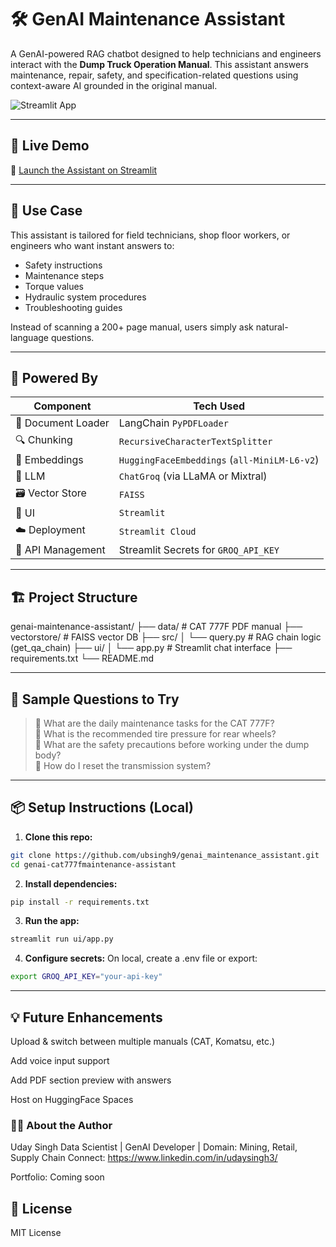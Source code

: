 # 🛠️ GenAI Maintenance Assistant

A GenAI-powered RAG chatbot designed to help technicians and engineers interact with the **Dump Truck Operation Manual**. This assistant answers maintenance, repair, safety, and specification-related questions using context-aware AI grounded in the original manual.

![Streamlit App](https://streamlit.io/images/brand/streamlit-logo-primary-colormark-darktext.png)

---

## 🚀 Live Demo

🔗 [Launch the Assistant on Streamlit](https://genaimaintenanceassistant.streamlit.app/)

---

## 🎯 Use Case

This assistant is tailored for field technicians, shop floor workers, or engineers who want instant answers to:

- Safety instructions  
- Maintenance steps  
- Torque values  
- Hydraulic system procedures  
- Troubleshooting guides  

Instead of scanning a 200+ page manual, users simply ask natural-language questions.

---

## 🧠 Powered By

| Component             | Tech Used |
|----------------------|-----------|
| 🧾 Document Loader    | LangChain `PyPDFLoader` |
| 🔍 Chunking           | `RecursiveCharacterTextSplitter` |
| 📐 Embeddings         | `HuggingFaceEmbeddings` (`all-MiniLM-L6-v2`) |
| 🧠 LLM                | `ChatGroq` (via LLaMA or Mixtral) |
| 🗃️ Vector Store       | `FAISS` |
| 💬 UI                 | `Streamlit` |
| ☁️ Deployment         | `Streamlit Cloud` |
| 🔐 API Management     | Streamlit Secrets for `GROQ_API_KEY` |

---

## 🏗️ Project Structure

genai-maintenance-assistant/
├── data/ # CAT 777F PDF manual
├── vectorstore/ # FAISS vector DB
├── src/
│ └── query.py # RAG chain logic (get_qa_chain)
├── ui/
│ └── app.py # Streamlit chat interface
├── requirements.txt
└── README.md



---

## 🧪 Sample Questions to Try

> 🔹 What are the daily maintenance tasks for the CAT 777F?  
> 🔹 What is the recommended tire pressure for rear wheels?  
> 🔹 What are the safety precautions before working under the dump body?  
> 🔹 How do I reset the transmission system?

---

## 📦 Setup Instructions (Local)

1. **Clone this repo:**
```bash
git clone https://github.com/ubsingh9/genai_maintenance_assistant.git
cd genai-cat777fmaintenance-assistant
```
2. **Install dependencies:**
```bash
pip install -r requirements.txt
```
3. **Run the app:**
```bash
streamlit run ui/app.py
```
4. **Configure secrets:**
On local, create a .env file or export:
```bash
export GROQ_API_KEY="your-api-key"
```
---
## 💡 Future Enhancements
 Upload & switch between multiple manuals (CAT, Komatsu, etc.)

 Add voice input support

 Add PDF section preview with answers

 Host on HuggingFace Spaces

### 🙋‍♂️ About the Author
Uday Singh
Data Scientist | GenAI Developer | Domain: Mining, Retail, Supply Chain
Connect: https://www.linkedin.com/in/udaysingh3/

Portfolio: Coming soon

## 📄 License
MIT License